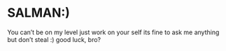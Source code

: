 # SALMAN:)
You can’t be on my level just work on your self its fine to ask me anything but don’t steal :) good luck, bro?
